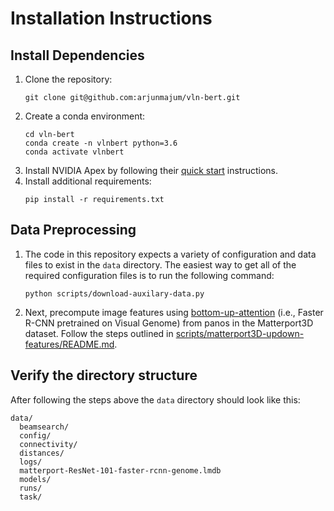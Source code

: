 # Installation Instructions

## Install Dependencies

1. Clone the repository:
   ```
   git clone git@github.com:arjunmajum/vln-bert.git
   ```
2. Create a conda environment:
   ```
   cd vln-bert
   conda create -n vlnbert python=3.6
   conda activate vlnbert
   ```
3. Install NVIDIA Apex by following their [quick start](https://github.com/nvidia/apex#quick-start) instructions.
4. Install additional requirements:
   ```
   pip install -r requirements.txt
   ```

## Data Preprocessing

1. The code in this repository expects a variety of configuration and data
   files to exist in the `data` directory. The easiest way to get all of the
   required configuration files is to run the following command:

   ```
   python scripts/download-auxilary-data.py
   ```
2. Next, precompute image features using
   [bottom-up-attention](https://github.com/peteanderson80/bottom-up-attention)
   (i.e., Faster R-CNN pretrained on Visual Genome) from panos in the
   Matterport3D dataset. Follow the steps outlined in
   [scripts/matterport3D-updown-features/README.md](scripts/matterport3D-updown-features/README.md).

## Verify the directory structure

After following the steps above the `data` directory should look like this:

```
data/
  beamsearch/
  config/
  connectivity/
  distances/
  logs/
  matterport-ResNet-101-faster-rcnn-genome.lmdb
  models/
  runs/
  task/
```
